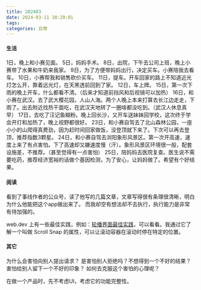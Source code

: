```yaml
---
title: 202403
date: 2024-03-11 10:29:01
tags:
categories: 日常
---
```


#### 生活
1日，晚上和小赛见面。
5日，妈妈手术。
8日，出院，下午去公司上班，晚上小赛带了水果和牛奶来我家。
9日，为了方便带妈妈出行，决定买车。小赛陪我去看车。
10日，小赛帮我和销售砍价买车。
11日，提车。开车回家的路上不知道近光灯怎么开，靠着远光灯，在天黑透前回到了家。
12日，车上牌。
15日，第一次下雨的晚上开车，什么都看不清。（后来才知道前挡风和后视镜可以加热）
16日，和小赛在武汉。去了武大樱花园，人山人海。两个人晚上本来打算去长江边走走，下雨了。出去附近找热干面吃，在武汉天地转了一圈啥都没吃到。（武汉人休息真早）
17日，去吃了汪记鱼糊粉。晚上回长沙，又开车送妹妹回学校，这次终于学会开灯和加热了，晚上视野都很好。
23日，和小赛自驾去了北山森林公园，一座小小的山爬得真费劲，因为赶时间回家做饭，没登顶就下来了。下次可以再去登顶，推荐指数3颗星。
24日，和小赛自驾去浏阳象形风景区。第一次开高速，速度上来了有点害怕。下了高速却又嫌速度慢（汗）。象形风景区环境很一般，配套设施差，不推荐。（甚至觉得有一点害怕）
25日，陪妈妈去医院复查。医生说不需要吃药，推荐经济宽裕的话做个基因检测，为了安心，让妈妈做了。希望有个好结果。


#### 阅读

看到了事线作者的公众号，读了他写的几篇文章，文章写得很有条理很清晰，明白为什么他能把这个app做出来了。
而我却空有想法却不去执行，执行能力是非常有待加强的。

web.dev 上有一些最佳实践，例如：[轮播界面最佳实践](https://web.dev/articles/carousel-best-practices?hl=zh-cn)，可以看看。我通过它了解一个叫做 Scroll Snap 的属性，可以让滚动容器在滚动时停在特定的位置。

#### 其它

为什么会害怕向别人提出请求？
是害怕别人拒绝吗？不想得到一个不好的结果？害怕给别人留下一个不好的印象？
如何去克服这个害怕的心理呢？

在做一个产品时，先不考虑UI，考虑它的功能完整性。
